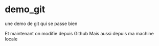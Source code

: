 # demo_git
une demo de git qui se passe bien

Et maintenant on modifie depuis Github
Mais aussi depuis ma machine locale
